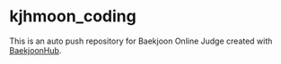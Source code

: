 # kjhmoon_coding
This is an auto push repository for Baekjoon Online Judge created with [BaekjoonHub](https://github.com/BaekjoonHub/BaekjoonHub).
